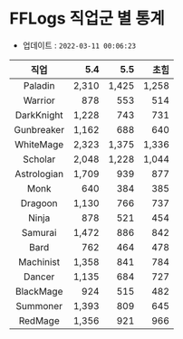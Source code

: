 # FFLogs 직업군 별 통계

- 업데이트 : `2022-03-11 00:06:23`

|직업|5.4|5.5|초힘|
|:-:|-:|-:|-:|
|Paladin|2,310|1,425|1,258|
|Warrior|878|553|514|
|DarkKnight|1,228|743|731|
|Gunbreaker|1,162|688|640|
|WhiteMage|2,323|1,375|1,336|
|Scholar|2,048|1,228|1,044|
|Astrologian|1,709|939|877|
|Monk|640|384|385|
|Dragoon|1,130|766|737|
|Ninja|878|521|454|
|Samurai|1,472|886|842|
|Bard|762|464|478|
|Machinist|1,358|841|784|
|Dancer|1,135|684|727|
|BlackMage|924|515|482|
|Summoner|1,393|809|645|
|RedMage|1,356|921|966|
